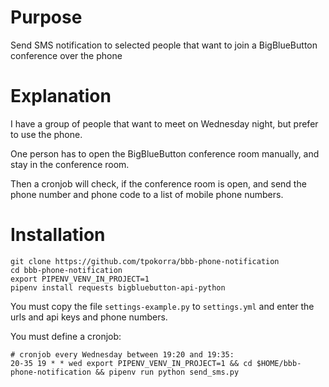 Purpose
=======

Send SMS notification to selected people that want to join a BigBlueButton conference over the phone

Explanation
===========

I have a group of people that want to meet on Wednesday night, but prefer to use the phone.

One person has to open the BigBlueButton conference room manually, and stay in the conference room.

Then a cronjob will check, if the conference room is open, and send the phone number and phone code to a list of mobile phone numbers.

Installation
============

    git clone https://github.com/tpokorra/bbb-phone-notification
    cd bbb-phone-notification
    export PIPENV_VENV_IN_PROJECT=1
    pipenv install requests bigbluebutton-api-python

You must copy the file `settings-example.py` to `settings.yml` and enter the urls and api keys and phone numbers.

You must define a cronjob:

    # cronjob every Wednesday between 19:20 and 19:35:
    20-35 19 * * wed export PIPENV_VENV_IN_PROJECT=1 && cd $HOME/bbb-phone-notification && pipenv run python send_sms.py
